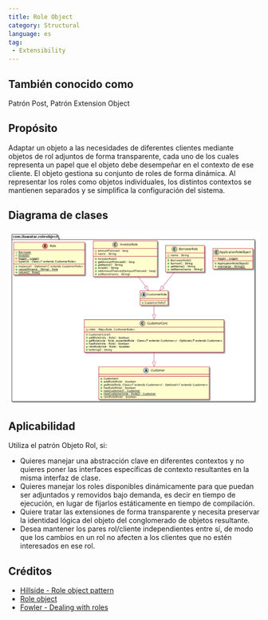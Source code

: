```yaml
---
title: Role Object
category: Structural
language: es
tag:
 - Extensibility
---
```


## También conocido como
Patrón Post, Patrón Extension Object

## Propósito
Adaptar un objeto a las necesidades de diferentes clientes mediante objetos de rol adjuntos de forma transparente, cada uno de los cuales representa un papel
que el objeto debe desempeñar en el contexto de ese cliente. El objeto gestiona su conjunto de roles de forma dinámica. Al representar los roles como
objetos individuales, los distintos contextos se mantienen separados y se simplifica la configuración del sistema.

## Diagrama de clases
![alt text](./etc/role-object.urm.png "Role Object pattern class diagram")

## Aplicabilidad
Utiliza el patrón Objeto Rol, si:

- Quieres manejar una abstracción clave en diferentes contextos y no quieres poner las interfaces específicas de contexto resultantes en la misma interfaz de clase.
- Quieres manejar los roles disponibles dinámicamente para que puedan ser adjuntados y removidos bajo demanda, es decir en tiempo de ejecución, en lugar de fijarlos estáticamente en tiempo de compilación.
- Quiere tratar las extensiones de forma transparente y necesita preservar la identidad lógica del objeto del conglomerado de objetos resultante.
- Desea mantener los pares rol/cliente independientes entre sí, de modo que los cambios en un rol no afecten a los clientes que no estén interesados en ese rol.

## Créditos

- [Hillside - Role object pattern](https://hillside.net/plop/plop97/Proceedings/riehle.pdf)
- [Role object](http://wiki.c2.com/?RoleObject)
- [Fowler - Dealing with roles](https://martinfowler.com/apsupp/roles.pdf)
